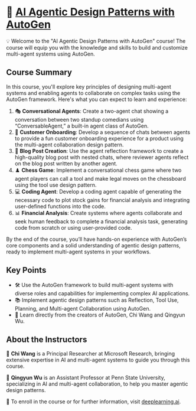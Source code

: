 # 🤖 [AI Agentic Design Patterns with AutoGen](https://www.deeplearning.ai/short-courses/ai-agentic-design-patterns-with-autogen/)

💡 Welcome to the "AI Agentic Design Patterns with AutoGen" course! The course will equip you with the knowledge and skills to build and customize multi-agent systems using AutoGen.

## Course Summary
In this course, you'll explore key principles of designing multi-agent systems and enabling agents to collaborate on complex tasks using the AutoGen framework. Here's what you can expect to learn and experience:

1. 🎭 **Conversational Agents**: Create a two-agent chat showing a conversation between two standup comedians using “ConversableAgent,” a built-in agent class of AutoGen.
2. 🎉 **Customer Onboarding**: Develop a sequence of chats between agents to provide a fun customer onboarding experience for a product using the multi-agent collaboration design pattern.
3. 📝 **Blog Post Creation**: Use the agent reflection framework to create a high-quality blog post with nested chats, where reviewer agents reflect on the blog post written by another agent.
4. ♟️ **Chess Game**: Implement a conversational chess game where two agent players can call a tool and make legal moves on the chessboard using the tool use design pattern.
5. 💻 **Coding Agent**: Develop a coding agent capable of generating the necessary code to plot stock gains for financial analysis and integrating user-defined functions into the code.
6. 📊 **Financial Analysis**: Create systems where agents collaborate and seek human feedback to complete a financial analysis task, generating code from scratch or using user-provided code.

By the end of the course, you’ll have hands-on experience with AutoGen’s core components and a solid understanding of agentic design patterns, ready to implement multi-agent systems in your workflows.

## Key Points
- 🛠️ Use the AutoGen framework to build multi-agent systems with diverse roles and capabilities for implementing complex AI applications.
- 📚 Implement agentic design patterns such as Reflection, Tool Use, Planning, and Multi-agent Collaboration using AutoGen.
- 🌟 Learn directly from the creators of AutoGen, Chi Wang and Qingyun Wu.

## About the Instructors
🌟 **Chi Wang** is a Principal Researcher at Microsoft Research, bringing extensive expertise in AI and multi-agent systems to guide you through this course.

🌟 **Qingyun Wu** is an Assistant Professor at Penn State University, specializing in AI and multi-agent collaboration, to help you master agentic design patterns.

🔗 To enroll in the course or for further information, visit [deeplearning.ai](https://www.deeplearning.ai/short-courses/).
